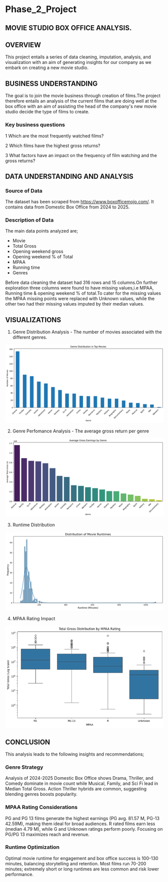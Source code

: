 # Phase_2_Project

## MOVIE STUDIO BOX OFFICE ANALYSIS.

## OVERVIEW

This project entails a series of data cleaning, imputation, analysis, and visualization with an aim of generating insights for our company as we embark on creating a new movie studio.


## BUSINESS UNDERSTANDING

The goal is to join the movie business through creation of films.The project therefore entails an analysis of the current films that are doing well at the box office with an aim of assisting the head of the company's new movie studio decide the type of films to create.

### Key business questions

1 Which are the most frequently watched films?

2 Which films have the highest gross returns?

3 What factors have an impact on the frequency of film watching and the gross returns?

## DATA UNDERSTANDING AND ANALYSIS
### Source of Data

The dataset has been scraped  from https://www.boxofficemojo.com/. It contains data from Domestic Box Office from 2024 to 2025.

### Description of Data

The main data points analyzed are;

- Movie
- Total Gross
- Opening weekend gross
- Opening weekend % of Total
- MPAA
- Running time
- Genres
  
Before data cleaning the dataset had 316 rows and 15 columns.On further exploration three columns were found to have missing values,i.e MPAA, Running time & opening weekend % of total.To cater for the missing values the MPAA missing points were replaced with Unknown values, while the other two had their missing values imputed by their median values.

## VISUALIZATIONS

1. Genre Distribution Analysis - The number of movies associated with the different genres.

![Description](assets/image.png)


2. Genre Perfomance Analysis - The average gross return per genre

![Description](assets/image-1.png)


3. Runtime Distribution

![Description](assets/image-2.png)


4. MPAA Rating Impact

![Description](assets/image-3.png)


## CONCLUSION

This analysis leads to the following insights and recommendations;


### Genre Strategy

Analysis of 2024-2025 Domestic Box Office shows Drama, Thriller, and Comedy dominate in movie count while Musical, Family, and Sci Fi lead in Median Total Gross. Action Thriller hybrids are common, suggesting blending genres boosts popularity. 

### MPAA Rating Considerations
PG and PG 13 films generate the highest earnings (PG avg. 81.57 M, PG-13 42.59M), making them ideal for broad audiences. R rated films earn less (median 4.79 M), while G and Unknown ratings perform poorly. Focusing on PG/PG 13 maximizes reach and revenue.

### Runtime Optimization
Optimal movie runtime for engagement and box office success is 100-130 minutes, balancing storytelling and retention. Most films run 70-200 minutes; extremely short or long runtimes are less common and risk lower performance.

